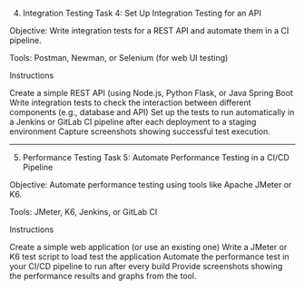 4. Integration Testing
Task 4: Set Up Integration Testing for an API

Objective: Write integration tests for a REST API and automate them in a CI pipeline.

Tools: Postman, Newman, or Selenium (for web UI testing)

Instructions

Create a simple REST API (using Node.js, Python Flask, or Java Spring Boot
Write integration tests to check the interaction between different components (e.g., database and API)
Set up the tests to run automatically in a Jenkins or GitLab CI pipeline after each deployment to a staging environment
Capture screenshots showing successful test execution.

----------------------------------------------------------------------

5. Performance Testing
Task 5: Automate Performance Testing in a CI/CD Pipeline

Objective: Automate performance testing using tools like Apache JMeter or K6.

Tools: JMeter, K6, Jenkins, or GitLab CI

Instructions

Create a simple web application (or use an existing one)
Write a JMeter or K6 test script to load test the application
Automate the performance test in your CI/CD pipeline to run after every build
Provide screenshots showing the performance results and graphs from the tool.
